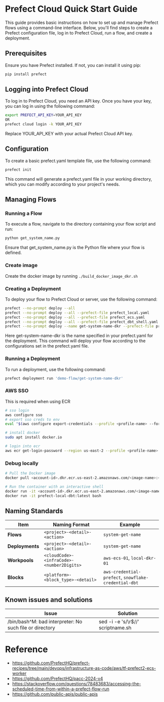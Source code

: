 # Prefect Cloud Quick Start Guide

This guide provides basic instructions on how to set up and manage Prefect flows using a command-line interface. Below, you'll find steps to create a Prefect configuration file, log in to Prefect Cloud, run a flow, and create a deployment.

## Prerequisites

Ensure you have Prefect installed. If not, you can install it using pip:
```bash
pip install prefect
```

## Logging into Prefect Cloud
To log in to Prefect Cloud, you need an API key. Once you have your key, you can log in using the following command:
```bash
export PREFECT_API_KEY=YOUR_API_KEY
OR
prefect cloud login -k YOUR_API_KEY
```

Replace YOUR_API_KEY with your actual Prefect Cloud API key.

## Configuration
To create a basic prefect.yaml template file, use the following command:

```bash
prefect init
```

This command will generate a prefect.yaml file in your working directory, which you can modify according to your project's needs.

## Managing Flows
### Running a Flow
To execute a flow, navigate to the directory containing your flow script and run:
```bash
python get_system_name.py
```

Ensure that get_system_name.py is the Python file where your flow is defined.

### Create image
Create the docker image by running `./build_docker_image_dkr.sh`

### Creating a Deployment
To deploy your flow to Prefect Cloud or server, use the following command:
```bash
prefect --no-prompt deploy --all
prefect --no-prompt deploy --all --prefect-file prefect_local.yaml
prefect --no-prompt deploy --all --prefect-file prefect_ecs.yaml
prefect --no-prompt deploy --all --prefect-file prefect_dbt_shell.yaml
prefect --no-prompt deploy --name get-system-name-dkr --prefect-file prefect_local.yaml
```

Here get-system-name-dkr is the name specified in your prefect.yaml for the deployment. This command will deploy your flow according to the configurations set in the prefect.yaml file.

### Running a Deployment
To run a deployment, use the following command:

```bash
prefect deployment run 'demo-flow/get-system-name-dkr'
```

### AWS SSO
This is required when using ECR

```bash
# sso login
aws configure sso
# export sso creds to env
eval "$(aws configure export-credentials --profile <profile-name> --format env)"

# install docker
sudo apt install docker.io

# login into ecr
aws ecr get-login-password --region us-east-2 --profile <profile-name> | docker login --username AWS --password-stdin <account-id>.dkr.ecr.us-east-2.amazonaws.com
```

### Debug locally
```bash
# Pull the Docker image
docker pull <account-id>.dkr.ecr.us-east-2.amazonaws.com/<image-name>:<tag-name>

# Run the container with an interactive shell
docker run -it <account-id>.dkr.ecr.us-east-2.amazonaws.com/<image-name>:<tag-name> /bin/bash
docker run -it prefect-local-dbt:latest bash
```

## Naming Standards 

| **Item**        | **Naming Format**                         | **Example**                                          |
| --------------- | ----------------------------------------- | ---------------------------------------------------- |
| **Flows**       | `<project>-<detail>-<action>`             | `system-get-name`                                    |
| **Deployments** | `<project>-<detail>-<action>`             | `system-get-name`                                    |
| **Workpools**   | `<cloudCode>-<infraCode>-<number2Digits>` | `aws-ecs-01`, `local-dkr-01`                         |
| **Blocks**      | `<platform>-<block_type>-<detail>`        | `aws-credential-prefect`, `snowflake-credential-dbt` |


## Known issues and solutions
| **Issue**                                               | **Solution**                      |
| ------------------------------------------------------- | --------------------------------- |
| /bin/bash^M: bad interpreter: No such file or directory | sed -i -e 's/\r$//' scriptname.sh |

# Reference
- https://github.com/PrefectHQ/prefect-recipes/tree/main/devops/infrastructure-as-code/aws/tf-prefect2-ecs-worker
- https://github.com/PrefectHQ/pacc-2024-v4
- https://stackoverflow.com/questions/78483683/accessing-the-scheduled-time-from-within-a-prefect-flow-run
- https://github.com/public-apis/public-apis
